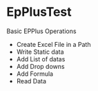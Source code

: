 # EpPlusTest

Basic EPPlus Operations

* Create Excel File in a Path
* Write Static data
* Add List of datas
* Add Drop downs
* Add Formula 
* Read Data
